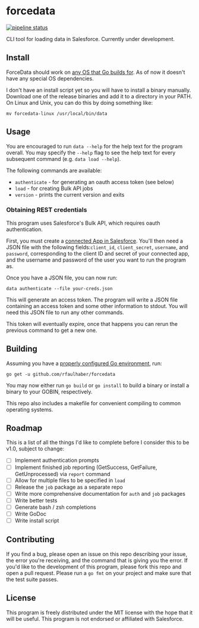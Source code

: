 # forcedata
[![pipeline status](https://gitlab.com/rfaulhaber/forcedata/badges/master/pipeline.svg)](https://gitlab.com/rfaulhaber/forcedata/commits/master)

CLI tool for loading data in Salesforce. Currently under development.

## Install
ForceData should work on [any OS that Go builds for](https://gist.github.com/asukakenji/f15ba7e588ac42795f421b48b8aede63).
As of now it doesn't have any special OS dependencies.

I don't have an install script yet so you will have to install a binary 
manually. Download one of the release binaries and add it to a directory in 
your PATH. On Linux and Unix, you can do this by doing something like:

```
mv forcedata-linux /usr/local/bin/data
```

## Usage
You are encouraged to run `data --help` for the help text for the program overall. You may specify the `--help` flag to 
see the help text for every subsequent command (e.g. `data load --help`).

The following commands are available: 

- `authenticate` - for generating an oauth access token (see below)
- `load` - for creating Bulk API jobs
- `version` - prints the current version and exits

### Obtaining REST credentials

This program uses Salesforce's Bulk API, which requires oauth authentication.

First, you must create a [connected App in Salesforce](https://developer.salesforce.com/docs/atlas.en-us.api_rest.meta/api_rest/intro_defining_remote_access_applications.htm). 
You'll then need a JSON file with the following fields:`client_id`, `client_secret`, `username`, and `password`,
corresponding to the client ID and secret of your connected app, and the username and password of the user you want to
run the program as.

Once you have a JSON file, you can now run:

```
data authenticate --file your-creds.json
``` 
This will generate an access
token. The program will write a JSON file containing an access token and some other information to stdout. You will need
this JSON file to run any other commands.

This token will eventually expire, once that happens you can rerun the previous command to get a new one. 

## Building 
Assuming you have a [properly configured Go environment](https://golang.org/doc/code.html), run:

```
go get -u github.com/rfaulhaber/forcedata
```

You may now either run `go build` or `go install` to build a binary or install 
a binary to your GOBIN, respectively.

This repo also includes a makefile for convenient compiling to common operating
systems.

## Roadmap
This is a list of all the things I'd like to complete before I consider this to 
be v1.0, subject to change:

- [ ] Implement authentication prompts
- [ ] Implement finished job reporting (GetSuccess, GetFailure, GetUnprocessed)
 via `report` command
- [ ] Allow for multiple files to be specified in `load`
- [ ] Release the `job` package as a separate repo
- [ ] Write more comprehensive documentation for `auth` and `job` packages
- [ ] Write better tests
- [ ] Generate bash / zsh completions 
- [ ] Write GoDoc
- [ ] Write install script

## Contributing
If you find a bug, please open an issue on this repo describing your issue, the
error you're receiving, and the command that is giving you the error. If you'd
like to the development of this program, please fork this repo and open a pull
request. Please run a `go fmt` on your project and make sure that the test suite
passes.

## License
This program is freely distributed under the MIT license with the hope that it 
will be useful. This program is not endorsed or affiliated with Salesforce.
